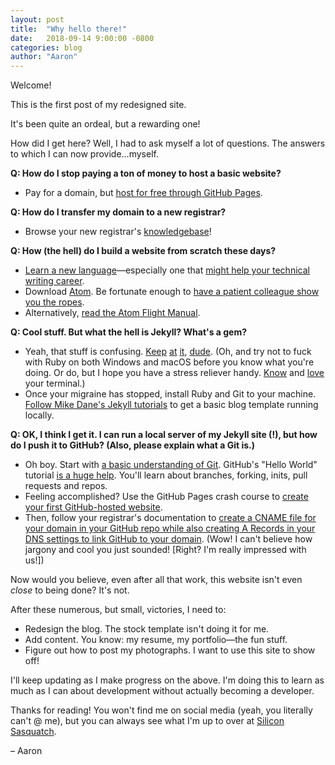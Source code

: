 ```yaml
---
layout: post
title:  "Why hello there!"
date:   2018-09-14 9:00:00 -0800
categories: blog
author: "Aaron"
---
```

Welcome!

This is the first post of my redesigned site.

It's been quite an ordeal, but a rewarding one!

How did I get here? Well, I had to ask myself a lot of questions. The answers to which I can now provide...myself.

__Q: How do I stop paying a ton of money to host a basic website?__

- Pay for a domain, but [host for free through GitHub Pages](https://pages.github.com/).

__Q: How do I transfer my domain to a new registrar?__
- Browse your new registrar's [knowledgebase](https://www.namecheap.com/support/knowledgebase.aspx)!

__Q: How (the hell) do I build a website from scratch these days?__
- [Learn a new language](https://jekyllrb.com/)—especially one that [might help your technical writing career](https://idratherbewriting.com/2015/04/15/final-analysis-between-dita-and-jekyll/).
- Download [Atom](https://atom.io/). Be fortunate enough to [have a patient colleague show you the ropes](http://www.brianryer.com/).
- Alternatively, [read the Atom Flight Manual](https://flight-manual.atom.io/).

__Q: Cool stuff. But what the hell is Jekyll? What's a gem?__
- Yeah, that stuff is confusing. [Keep](https://jekyllrb.com/tutorials/video-walkthroughs/) [at](https://github.com/rbenv/rbenv#homebrew-on-macos) [it](http://jmcglone.com/guides/github-pages/), [dude](https://stackoverflow.com/questions/35031998/prepending-bundle-exec-to-your-command-may-solve-this-rails). (Oh, and try not to fuck with Ruby on both Windows and macOS before you know what you're doing. Or do, but I hope you have a stress reliever handy. [Know](https://gist.github.com/jirutka/99d57c82fa8981f56fb5) and [love](https://macpaw.com/how-to/use-terminal-on-mac) your terminal.)
- Once your migraine has stopped, install Ruby and Git to your machine. [Follow Mike Dane's Jekyll tutorials](https://www.youtube.com/watch?v=T1itpPvFWHI&list=PLLAZ4kZ9dFpOPV5C5Ay0pHaa0RJFhcmcB) to get a basic blog template running locally.

__Q: OK, I think I get it. I can run a local server of my Jekyll site (!), but how do I push it to GitHub? (Also, please explain what a Git is.)__
- Oh boy. Start with [a basic understanding of Git](https://git-scm.com/book/en/v2/Getting-Started-Git-Basics). GitHub's "Hello World" tutorial [is a huge help](https://guides.github.com/activities/hello-world/). You'll learn about branches, forking, inits, pull requests and repos.
- Feeling accomplished? Use the GitHub Pages crash course to [create your first GitHub-hosted website](https://pages.github.com/).
- Then, follow your registrar's documentation to [create a CNAME file for your domain in your GitHub repo while also creating A Records in your DNS settings to link GitHub to your domain](https://www.namecheap.com/support/knowledgebase/article.aspx/9645/2208/how-do-i-link-my-domain-to-github-pages). (Wow! I can't believe how jargony and cool you just sounded! [Right? I'm really impressed with us!])

Now would you believe, even after all that work, this website isn't even _close_ to being done? It's not.

After these numerous, but small, victories, I need to:
* Redesign the blog. The stock template isn't doing it for me.
* Add content. You know: my resume, my portfolio—the fun stuff.
* Figure out how to post my photographs. I want to use this site to show off!

I'll keep updating as I make progress on the above. I'm doing this to learn as much as I can about development without actually becoming a developer.

Thanks for reading! You won't find me on social media (yeah, you literally can't @ me), but you can always see what I'm up to over at [Silicon Sasquatch](https://www.siliconsasquatch.com/).

– Aaron
